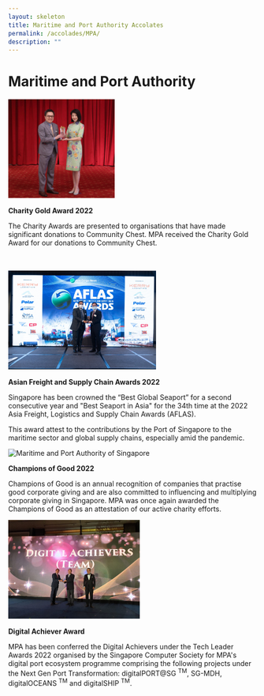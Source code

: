 ```yaml
---
layout: skeleton
title: Maritime and Port Authority Accolates
permalink: /accolades/MPA/
description: ""
---
```

<style type="text/css">
    .cont {
      min-height: 100vh;
    }
  </style>
  <div class="container-lg py-5 my-5 text-center cont">
    <h1>Maritime and Port Authority</h1>
    <div class="row py-5">
      <div class="col-sm-4 mb-3 mx-auto">
        <img src="/images/Accolades/MPA/Charity SHARE Gold Award 2022.jpg" alt="Maritime and Port Authority of Singapore" height="200" />
        <p class="mt-3">
          <b>Charity Gold Award 2022 </b>
        </p>
        <p> The Charity Awards are presented to organisations that have made significant donations to Community Chest. MPA received the Charity Gold Award for our donations to Community Chest. </p>
      </div>
			  </div>
      <div class="row py-5">
      <div class="col-sm-4 mb-3 mx-auto">
        <img src="/images/Accolades/MPA/Best Seaport in Asia 2022.jpeg" alt="Maritime and Port Authority of Singapore" height="200" />
        <p class="mt-3">
          <b>Asian Freight and Supply Chain Awards 2022 </b>
        </p>
        <p> Singapore has been crowned the “Best Global Seaport” for a second consecutive year and "Best Seaport in Asia" for the 34th time at the 2022 Asia Freight, Logistics and Supply Chain Awards (AFLAS). </p>
        <p> This award attest to the contributions by the Port of Singapore to the maritime sector and global supply chains, especially amid the pandemic. </p>
      </div>
      <div class="col-sm-4 mb-3 mx-auto">
        <img src="/images/Accolades/MPA/Champion of Good 2022.jpeg" alt="Maritime and Port Authority of Singapore" height="200" />
        <p class="mt-3">
          <b>Champions of Good 2022 </b>
        </p>
        <p> Champions of Good is an annual recognition of companies that practise good corporate giving and are also committed to influencing and multiplying corporate giving in Singapore. MPA was once again awarded the Champions of Good as an attestation of our active charity efforts. </p>
      </div>
      <div class="col-sm-4 mb-3 mx-auto">
        <img src="/images/Accolades/MPA/Digital Achievers Tech Leader Awards 2022.jpg" alt="Maritime and Port Authority of Singapore" height="200" />
        <p class="mt-3">
          <b>Digital Achiever Award </b>
        </p>
        <p> MPA has been conferred the Digital Achievers under the Tech Leader Awards 2022 organised by the Singapore Computer Society for MPA's digital port ecosystem programme comprising the following projects under the Next Gen Port Transformation: digitalPORT@SG <sup>TM</sup>, SG-MDH, digitalOCEANS <sup>TM</sup> and digitalSHIP <sup>TM</sup>. </p>
      </div>
    </div>
  </div>